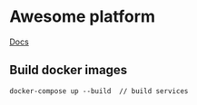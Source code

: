# Awesome platform

[Docs](/docs/README.md)

## Build docker images

```
docker-compose up --build  // build services
```